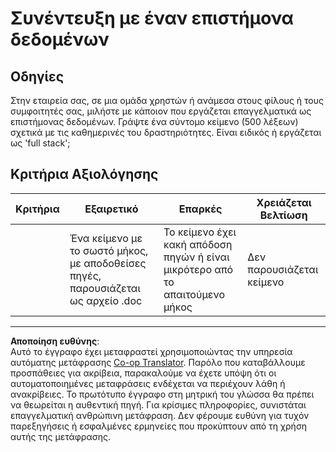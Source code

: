 <!--
CO_OP_TRANSLATOR_METADATA:
{
  "original_hash": "70d65aeddc06170bc1aed5b27805f930",
  "translation_date": "2025-09-05T00:29:31+00:00",
  "source_file": "1-Introduction/4-techniques-of-ML/assignment.md",
  "language_code": "el"
}
-->
# Συνέντευξη με έναν επιστήμονα δεδομένων

## Οδηγίες

Στην εταιρεία σας, σε μια ομάδα χρηστών ή ανάμεσα στους φίλους ή τους συμφοιτητές σας, μιλήστε με κάποιον που εργάζεται επαγγελματικά ως επιστήμονας δεδομένων. Γράψτε ένα σύντομο κείμενο (500 λέξεων) σχετικά με τις καθημερινές του δραστηριότητες. Είναι ειδικός ή εργάζεται ως 'full stack';

## Κριτήρια Αξιολόγησης

| Κριτήρια | Εξαιρετικό                                                                         | Επαρκές                                                          | Χρειάζεται Βελτίωση   |
| -------- | --------------------------------------------------------------------------------- | ---------------------------------------------------------------- | --------------------- |
|          | Ένα κείμενο με το σωστό μήκος, με αποδοθείσες πηγές, παρουσιάζεται ως αρχείο .doc | Το κείμενο έχει κακή απόδοση πηγών ή είναι μικρότερο από το απαιτούμενο μήκος | Δεν παρουσιάζεται κείμενο |

---

**Αποποίηση ευθύνης**:  
Αυτό το έγγραφο έχει μεταφραστεί χρησιμοποιώντας την υπηρεσία αυτόματης μετάφρασης [Co-op Translator](https://github.com/Azure/co-op-translator). Παρόλο που καταβάλλουμε προσπάθειες για ακρίβεια, παρακαλούμε να έχετε υπόψη ότι οι αυτοματοποιημένες μεταφράσεις ενδέχεται να περιέχουν λάθη ή ανακρίβειες. Το πρωτότυπο έγγραφο στη μητρική του γλώσσα θα πρέπει να θεωρείται η αυθεντική πηγή. Για κρίσιμες πληροφορίες, συνιστάται επαγγελματική ανθρώπινη μετάφραση. Δεν φέρουμε ευθύνη για τυχόν παρεξηγήσεις ή εσφαλμένες ερμηνείες που προκύπτουν από τη χρήση αυτής της μετάφρασης.